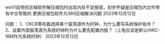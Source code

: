 win11自带的压缩软件解压缩包时出现内存不足报错，初步怀疑是压缩包内文件带有中文导致的
更换压缩包软件为360压缩解决问题
2023年12月12日

问题：
1、CKCR寄存器选择某个振荡源作为时钟，为什么要写系统保护指令？
2、设置外部振荡源为系统时钟时为什么要先配置内振？（上电应该是默认HIRC-16M作为系统时钟）
2023年12月12日